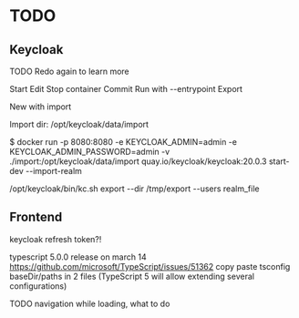 # TODO

## Keycloak

TODO Redo again to learn more

Start
Edit
Stop container
Commit
Run with --entrypoint
Export

New with import

Import dir: /opt/keycloak/data/import

$ docker run -p 8080:8080 -e KEYCLOAK_ADMIN=admin -e KEYCLOAK_ADMIN_PASSWORD=admin -v ./import:/opt/keycloak/data/import quay.io/keycloak/keycloak:20.0.3 start-dev --import-realm

/opt/keycloak/bin/kc.sh export --dir /tmp/export --users realm_file

## Frontend

keycloak refresh token?!

typescript 5.0.0 release on march 14 https://github.com/microsoft/TypeScript/issues/51362
copy paste tsconfig baseDir/paths in 2 files
(TypeScript 5 will allow extending several configurations)

TODO navigation while loading, what to do
